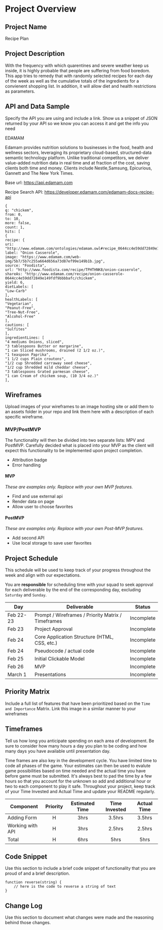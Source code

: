 # Project Overview

## Project Name

Recipe Plan

## Project Description

With the frequency with which quarentines and severe weather keep us inside, it is highly probable that people are suffering from food boredom. This app tries to remedy that with randomly selected recipes for each day of the week as well as the cumulative totals of the ingredients for a convienent shopping list. In addition, it will allow diet and health restrictions as parameters.  

## API and Data Sample

Specify the API you are using and include a link. Show us a snippet of JSON returned by your API so we know you can access it and get the info you need

EDAMAM

Edamam provides nutrition solutions to businesses in the food, health and wellness sectors, leveraging its proprietary cloud-based, structured-data semantic technology platform. Unlike traditional competitors, we deliver value-added nutrition data in real time and at fraction of the cost, saving clients both time and money. Clients include Nestle,Samsung, Epicurious, Gannett and The New York Times.

Base url: https://api.edamam.com

Recipe Search API: https://developer.edamam.com/edamam-docs-recipe-api

```
{
q: "chickem",
from: 0,
to: 10,
more: false,
count: 1,
hits: [
{
recipe: {
uri: "http://www.edamam.com/ontologies/edamam.owl#recipe_0644cc4e59dd72849e149fdf9bbbbafc",
label: "Onion Casserole",
image: "https://www.edamam.com/web-img/5b7/5b7c255a664d656a73d87ef99e149b1b.jpg",
source: "Foodista",
url: "http://www.foodista.com/recipe/TPHTHNK8/onion-casserole",
shareAs: "http://www.edamam.com/recipe/onion-casserole-0644cc4e59dd72849e149fdf9bbbbafc/chickem",
yield: 6,
dietLabels: [
"Low-Carb"
],
healthLabels: [
"Vegetarian",
"Peanut-Free",
"Tree-Nut-Free",
"Alcohol-Free"
],
cautions: [
"Sulfites"
],
ingredientLines: [
"4 mediums Onions, sliced",
"3 tablespoons Butter or margarine",
"1 can Sliced mushrooms, drained (2 1/2 oz.)",
"1 teaspoon Paprika",
"1 1/2 cups Plain croutons",
"1/2 cup Shredded carraway seed cheese",
"1/2 cup Shredded mild cheddar cheese",
"3 tablespoons Grated parmesan cheese",
"1 can Cream of chickem soup, (10 3/4 oz.)"
],
```

## Wireframes

Upload images of your wireframes to an image hosting site or add them to an assets folder in your repo and link them here with a description of each specific wireframe.

### MVP/PostMVP

The functionality will then be divided into two separate lists: MPV and PostMVP.  Carefully decided what is placed into your MVP as the client will expect this functionality to be implemented upon project completion.

- Attribution badge
- Error handling

#### MVP 
*These are examples only. Replace with your own MVP features.*

- Find and use external api 
- Render data on page 
- Allow user to choose favorites 

#### PostMVP  
*These are examples only. Replace with your own Post-MVP features.*

- Add second API
- Use local storage to save user favorites

## Project Schedule

This schedule will be used to keep track of your progress throughout the week and align with our expectations.  

You are **responsible** for scheduling time with your squad to seek approval for each deliverable by the end of the corresponding day, excluding `Saturday` and `Sunday`.

|  Day | Deliverable | Status
|---|---| ---|
|Feb 22-23| Prompt / Wireframes / Priority Matrix / Timeframes | Incomplete
|Feb 23| Project Approval | Incomplete
|Feb 24| Core Application Structure (HTML, CSS, etc.) | Incomplete
|Feb 24| Pseudocode / actual code | Incomplete
|Feb 25| Initial Clickable Model  | Incomplete
|Feb 26| MVP | Incomplete
|March 1| Presentations | Incomplete

## Priority Matrix

Include a full list of features that have been prioritized based on the `Time and Importance` Matrix.  Link this image in a similar manner to your wireframes

## Timeframes

Tell us how long you anticipate spending on each area of development. Be sure to consider how many hours a day you plan to be coding and how many days you have available until presentation day.

Time frames are also key in the development cycle.  You have limited time to code all phases of the game.  Your estimates can then be used to evalute game possibilities based on time needed and the actual time you have before game must be submitted. It's always best to pad the time by a few hours so that you account for the unknown so add and additional hour or two to each component to play it safe. Throughout your project, keep track of your Time Invested and Actual Time and update your README regularly.

| Component | Priority | Estimated Time | Time Invested | Actual Time |
| --- | :---: |  :---: | :---: | :---: |
| Adding Form | H | 3hrs| 3.5hrs | 3.5hrs |
| Working with API | H | 3hrs| 2.5hrs | 2.5hrs |
| Total | H | 6hrs| 5hrs | 5hrs |

## Code Snippet

Use this section to include a brief code snippet of functionality that you are proud of and a brief description.  

```
function reverse(string) {
	// here is the code to reverse a string of text
}
```

## Change Log
 Use this section to document what changes were made and the reasoning behind those changes.  
